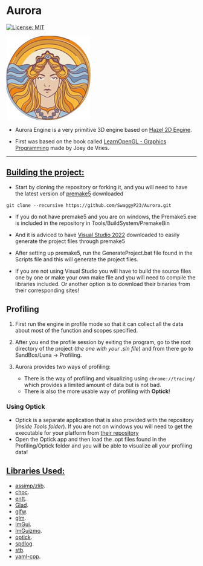 # Aurora 
[![License: MIT](https://img.shields.io/badge/License-MIT-blue)](https://github.com/SwaggyP23/Aurora/blob/main/LICENSE)

![Aurora Logo](/Resources/Icons/Auroraicon1.png?raw=true "Aurora")

- Aurora Engine is a very primitive 3D engine based on [Hazel 2D Engine](https://github.com/TheCherno/Hazel). 

- First was based on the book called [LearnOpenGL - Graphics Programming](https://learnopengl.com/) made by Joey de Vries.

***

## <ins>Building the project: </ins>
- Start by cloning the repository or forking it, and you will need to have the latest version of [premake5](https://premake.github.io/download/) downloaded

```
git clone --recursive https://github.com/SwaggyP23/Aurora.git
```

- If you do not have premake5 and you are on windows, the Premake5.exe is included in the repository in Tools/BuildSystem/PremakeBin

- And it is adviced to have [Visual Studio 2022](https://visualstudio.microsoft.com/vs/) downloaded to easily generate the project files through premake5

- After setting up premake5, run the GenerateProject.bat file found in the Scripts file and this will generate the project files.

- If you are not using Visual Studio you will have to build the source files one by one or make your own make file and you will need to compile the libraries included. Or another option is to download their binaries from their corresponding sites!

## Profiling

1. First run the engine in profile mode so that it can collect all the data about most of the function and scopes specified.

2. After you end the profile session by exiting the program, go to the root directory of the project (*the one with your .sln file*) and from there go to SandBox/Luna -> Profiling.

3. Aurora provides two ways of profiling:
    - There is the way of profiling and visualizing using `chrome://tracing/` which provides a limited amount of data but is not bad.
    - There is also the more usable way of profiling with **Optick**!

### Using Optick

- Optick is a separate application that is also provided with the repository (*inside Tools folder*). If you are not on windows you will need to get the executable for your platform from [their repository](https://github.com/bombomby/optick)
- Open the Optick app and then load the .opt files found in the Profiling/Optick folder and you will be able to visualize all your profiling data!

## <ins>Libraries Used:</ins>

- [assimp/zlib](https://github.com/assimp/assimp).
- [choc](https://github.com/Tracktion/choc).
- [entt](https://github.com/skypjack/entt).
- [Glad](https://github.com/Dav1dde/glad/tree/master).
- [glfw](https://github.com/glfw/glfw).
- [glm](https://github.com/g-truc/glm).
- [ImGui](https://github.com/ocornut/imgui).
- [ImGuizmo](https://github.com/CedricGuillemet/ImGuizmo).
- [optick](https://github.com/bombomby/optick).
- [spdlog](https://github.com/gabime/spdlog).
- [stb](https://github.com/nothings/stb).
- [yaml-cpp](https://github.com/jbeder/yaml-cpp).